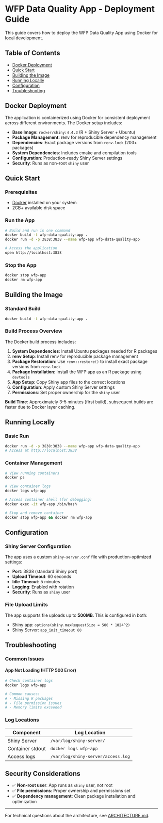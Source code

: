 # WFP Data Quality App - Deployment Guide

This guide covers how to deploy the WFP Data Quality App using Docker for local development.

## Table of Contents

- [Docker Deployment](#docker-deployment)
- [Quick Start](#quick-start)
- [Building the Image](#building-the-image)
- [Running Locally](#running-locally)
- [Configuration](#configuration)
- [Troubleshooting](#troubleshooting)

## Docker Deployment

The application is containerized using Docker for consistent deployment across different environments. The Docker setup includes:

- **Base Image**: `rocker/shiny:4.4.3` (R + Shiny Server + Ubuntu)
- **Package Management**: renv for reproducible dependency management
- **Dependencies**: Exact package versions from `renv.lock` (200+ packages)
- **System Dependencies**: Includes cmake and compilation tools
- **Configuration**: Production-ready Shiny Server settings
- **Security**: Runs as non-root `shiny` user

## Quick Start

### Prerequisites
- [Docker](https://docs.docker.com/get-docker/) installed on your system
- 2GB+ available disk space

### Run the App
```bash
# Build and run in one command
docker build -t wfp-data-quality-app .
docker run -d -p 3838:3838 --name wfp-app wfp-data-quality-app

# Access the application
open http://localhost:3838
```

### Stop the App
```bash
docker stop wfp-app
docker rm wfp-app
```

## Building the Image

### Standard Build
```bash
docker build -t wfp-data-quality-app .
```

### Build Process Overview
The Docker build process includes:

1. **System Dependencies**: Install Ubuntu packages needed for R packages
2. **renv Setup**: Install renv for reproducible package management
3. **Package Restoration**: Use `renv::restore()` to install exact package versions from `renv.lock`
4. **Package Installation**: Install the WFP app as an R package using `devtools`
5. **App Setup**: Copy Shiny app files to the correct locations
6. **Configuration**: Apply custom Shiny Server settings
7. **Permissions**: Set proper ownership for the `shiny` user

**Build Time**: Approximately 3-5 minutes (first build), subsequent builds are faster due to Docker layer caching.

## Running Locally

### Basic Run
```bash
docker run -d -p 3838:3838 --name wfp-app wfp-data-quality-app
# Access at http://localhost:3838
```

### Container Management
```bash
# View running containers
docker ps

# View container logs
docker logs wfp-app

# Access container shell (for debugging)
docker exec -it wfp-app /bin/bash

# Stop and remove container
docker stop wfp-app && docker rm wfp-app
```

## Configuration

### Shiny Server Configuration
The app uses a custom `shiny-server.conf` file with production-optimized settings:

- **Port**: 3838 (standard Shiny port)
- **Upload Timeout**: 60 seconds
- **Idle Timeout**: 5 minutes
- **Logging**: Enabled with rotation
- **Security**: Runs as `shiny` user

### File Upload Limits
The app supports file uploads up to **500MB**. This is configured in both:
- Shiny app: `options(shiny.maxRequestSize = 500 * 1024^2)`
- Shiny Server: `app_init_timeout 60`

## Troubleshooting

### Common Issues

#### App Not Loading (HTTP 500 Error)
```bash
# Check container logs
docker logs wfp-app

# Common causes:
# - Missing R packages
# - File permission issues
# - Memory limits exceeded
```

### Log Locations

| Component | Log Location |
|-----------|--------------|
| Shiny Server | `/var/log/shiny-server/` |
| Container stdout | `docker logs wfp-app` |
| Access logs | `/var/log/shiny-server/access.log` |

## Security Considerations

- ✅ **Non-root user**: App runs as `shiny` user, not root
- ✅ **File permissions**: Proper ownership and permissions set
- ✅ **Dependency management**: Clean package installation and optimization

---

For technical questions about the architecture, see [ARCHITECTURE.md](ARCHITECTURE.md).